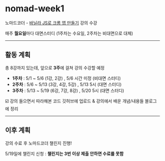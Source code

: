 # nomad-week1

노마드코더 - [바닐라 JS로 크롬 앱 만들기](https://nomadcoders.co/javascript-for-beginners) 강의 수강

매주 **월요일**마다 대면스터디 (1주차는 수요일, 2주차는 비대면으로 대체)

---
## 활동 계획

총 8강까지 있는데, 앞으로 **3주**에 걸쳐 강의 수강할 예정

- **1주차** : 5/1 ~ 5/6 (1강, 2강) , 5/6 시간 미정 (비대면 스터디)
- **2주차** : 5/6 ~ 5/13 (3강, 4강, 5강) , 5/13 5시 (대면 스터디)
- **3주차** : 5/13 ~ 5/19 (6강, 7강, 8강) , 5/20 5시 (대면 스터디)

☑️ 강의 들으면서 따라해본 코드 깃허브에 업로드 & 강의에서 배운 개념/내용들 블로그에 정리

---
## 이후 계획

강의 수료 후 노마드코더 챌린지 진행!

5/19일에 챌린지 신청 : **챌린지는 3번 이상 제출 안하면 수료를 못함**
